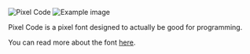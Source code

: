 ![Pixel Code](https://qwerasd205.github.io/PixelCode/examples/banner.png)
![Example image](https://qwerasd205.github.io/PixelCode/examples/quick_brown_fox.js.png)

Pixel Code is a pixel font designed to actually be good for programming.

You can read more about the font [here](https://qwerasd205.github.io/PixelCode/examples/specimen.html).
